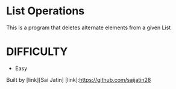 # List Operations

This is a program that deletes alternate elements from a given List

# DIFFICULTY
- Easy

Built by [link][Sai Jatin]
[link]:https://github.com/saijatin28